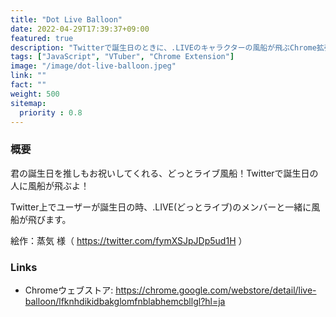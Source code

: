 ```yaml
---
title: "Dot Live Balloon"
date: 2022-04-29T17:39:37+09:00
featured: true
description: "Twitterで誕生日のときに、.LIVEのキャラクターの風船が飛ぶChrome拡張機能。"
tags: ["JavaScript", "VTuber", "Chrome Extension"]
image: "/image/dot-live-balloon.jpeg"
link: ""
fact: ""
weight: 500
sitemap:
  priority : 0.8
---
```


### 概要
君の誕生日を推しもお祝いしてくれる、どっとライブ風船！Twitterで誕生日の人に風船が飛ぶよ！

Twitter上でユーザーが誕生日の時、.LIVE(どっとライブ)のメンバーと一緒に風船が飛びます。

絵作：蒸気 様（ https://twitter.com/fymXSJpJDp5ud1H ）

### Links
- Chromeウェブストア: https://chrome.google.com/webstore/detail/live-balloon/lfknhdikidbakglomfnblabhemcbllgl?hl=ja
